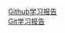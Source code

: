[Github学习报告](https://github.com/Pomran/summary/blob/master/Github%E5%AD%A6%E4%B9%A0%E6%8A%A5%E5%91%8A.md)   
[Git学习报告](https://github.com/Pomran/summary/blob/master/Git%E5%AD%A6%E4%B9%A0%E6%8A%A5%E5%91%8A.md)
